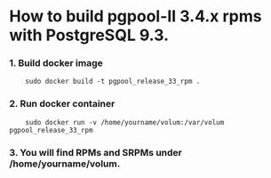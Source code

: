 How to build pgpool-II 3.4.x rpms with PostgreSQL 9.3.
==================

### 1. Build docker image

```
	sudo docker build -t pgpool_release_33_rpm .
```

### 2. Run docker container

```
	sudo docker run -v /home/yourname/volum:/var/volum pgpool_release_33_rpm
```
### 3. You will find RPMs and SRPMs under /home/yourname/volum.
